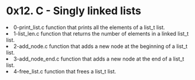 <h1>0x12. C - Singly linked lists</h1>
<li>0-print_list.c function that prints all the elements of a list_t list.</li>
<li>1-list_len.c function that returns the number of elements in a linked list_t list.</li>
<li>2-add_node.c function that adds a new node at the beginning of a list_t list.</li>
<li>3-add_node_end.c function that adds a new node at the end of a list_t list.</li>
<li>4-free_list.c function that frees a list_t list.</li>

